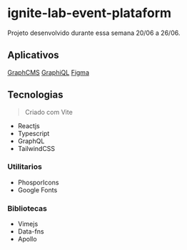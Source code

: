 # ignite-lab-event-plataform
Projeto desenvolvido durante essa semana 20/06 a 26/06. 

## Aplicativos 
[GraphCMS](https://app.graphcms.com/9b70217f072d40808763dbbc3382feeb/master/schema/model/Teacher/fields)
[GraphiQL](https://api-sa-east-1.graphcms.com/v2/cl4pv6l7i29vc01xxbzog71uk/master?query=query%20MyQuery%20%7B%0A%20%20lessons%20%7B%0A%20%20%20%20id%0A%20%20%20%20slug%0A%20%20%20%20title%0A%20%20%20%20teacher%20%7B%0A%20%20%20%20%20%20name%0A%20%20%20%20%20%20bio%0A%20%20%20%20%20%20avatarURL%0A%20%20%20%20%7D%0A%20%20%7D%0A%7D%0A%23%0A%0A&operationName=MyQuery)
[Figma](https://www.figma.com/file/hOuHhxqdvGy0SRwOoUoQe2/Plataforma-de-evento-Ignite-Lab-Community)


## Tecnologias
> Criado com Vite

- Reactjs
- Typescript
- GraphQL
- TailwindCSS

### Utilitarios 
- PhosporIcons 
- Google Fonts 

### Bibliotecas 
- Vimejs 
- Data-fns
- Apollo

